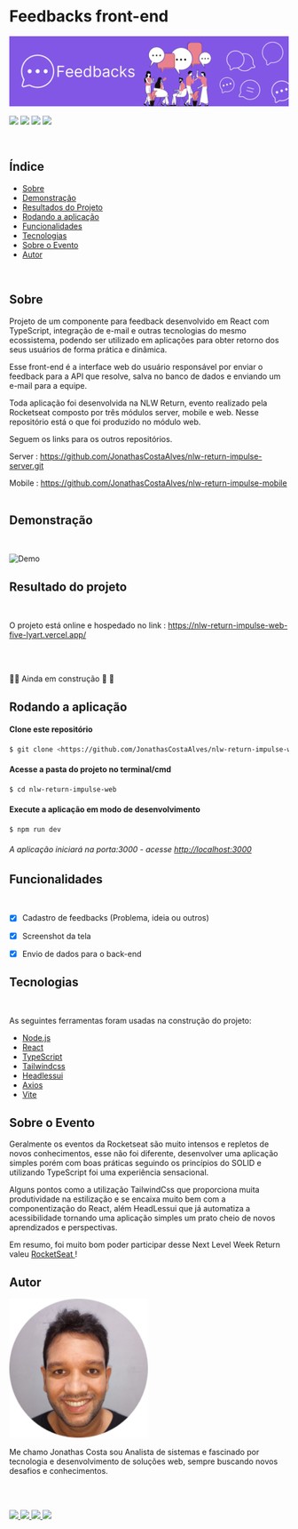 #  Feedbacks front-end
![Demo](./screenshots/feedbacks.png)
 
 
<img src="https://img.shields.io/github/license/JonathasCostaAlves/nlw-return-impulse-web" /> <img src="https://img.shields.io/badge/Node.js-43853D?style=for-the-badge&logo=node.js&logoColor=white" /> <img src="https://img.shields.io/badge/React-20232A?style=for-the-badge&logo=react&logoColor=61DAFB" /> <img src="https://img.shields.io/badge/TypeScript-007ACC?style=for-the-badge&logo=typescript&logoColor=white" />
 
</br>

## Índice
 
* [Sobre](#Sobre)
* [Demonstração](#Demonstração)
* [Resultados do Projeto](#Resultado-do-projeto)
* [Rodando a aplicação](#Rodando-a-aplicação)
* [Funcionalidades](#Funcionalidades)
* [Tecnologias](#Tecnologias)
* [Sobre o Evento](#Sobre-o-Evento)
* [Autor](#Autor)
 
</br>

## Sobre  

 
 
Projeto de um componente para feedback desenvolvido em React com TypeScript, integração de e-mail e outras tecnologias do mesmo ecossistema, podendo ser  utilizado em aplicações para obter retorno dos seus usuários de forma prática e dinâmica.

Esse front-end é a interface web do usuário responsável por enviar o feedback para a API que resolve, salva no banco de dados e enviando um e-mail para a equipe. 
 
Toda aplicação foi desenvolvida na NLW Return, evento realizado pela Rocketseat composto por três módulos server, mobile e web. Nesse repositório está o que foi produzido no módulo web.
 
Seguem os links para os outros repositórios.
 
Server : <https://github.com/JonathasCostaAlves/nlw-return-impulse-server.git>
 
Mobile : https://github.com/JonathasCostaAlves/nlw-return-impulse-mobile
</br></br>
 
 
 
 
## Demonstração

</br>
 
 
![Demo](./screenshots/feedbacks_screenshot.gif)
 
 
 
 
 
 
## Resultado do projeto
</br>

O projeto está online e hospedado no link : <https://nlw-return-impulse-web-five-lyart.vercel.app/>

</br></br>
 
 
:construction::rocket: Ainda em construção :rocket: :construction:
 
 
## Rodando a aplicação
 
 
#### Clone este repositório
```bash
$ git clone <https://github.com/JonathasCostaAlves/nlw-return-impulse-web.git>
```
#### Acesse a pasta do projeto no terminal/cmd
```bash
$ cd nlw-return-impulse-web
```
#### Execute a aplicação em modo de desenvolvimento
```bash
$ npm run dev
```
###### A aplicação iniciará na porta:3000 - acesse <http://localhost:3000>
 
 
 
## Funcionalidades
</br>
 
- [x] Cadastro de feedbacks (Problema, ideia ou outros)
 
- [x] Screenshot da tela
 
- [x] Envio de dados para o back-end
 
 
## Tecnologias
</br>
 
As seguintes ferramentas foram usadas na construção do projeto:
 
- [Node.js](https://nodejs.org/en/)
- [React](https://pt-br.reactjs.org/)
- [TypeScript](https://www.typescriptlang.org/)
- [Tailwindcss](https://tailwindcss.com/)
- [Headlessui](https://headlessui.dev/)
- [Axios](https://axios-http.com/ptbr/docs/intro)
- [Vite](https://vitejs.dev/)
 
 
## Sobre o Evento
 
Geralmente os eventos da Rocketseat são muito intensos e repletos de novos conhecimentos, esse não foi diferente, desenvolver uma aplicação simples porém com boas práticas seguindo os princípios do SOLID  e utilizando TypeScript foi uma experiência sensacional.
 
Alguns pontos como a utilização TailwindCss que proporciona muita produtividade na estilização e se encaixa muito bem com a componentização do React, além  HeadLessui que já automatiza a acessibilidade tornando uma aplicação simples um prato cheio de novos aprendizados e perspectivas.
 
Em resumo, foi muito bom poder participar desse Next Level Week Return valeu <a href="https://www.rocketseat.com.br/" target="_blank"> RocketSeat </a>!
 
## Autor 
    


 <img src="./screenshots/img-jonathas.png" alt="img-jonathas" width="250"></img>
 

   Me chamo Jonathas Costa sou Analista de sistemas e fascinado por tecnologia e desenvolvimento de soluções web, sempre buscando novos desafios e conhecimentos.

</br></br>
 
<a href="https://www.instagram.com/jonathascostadev/" >
    <img src="https://img.shields.io/badge/Instagram-E4405F?style=for-the-badge&logo=instagram&logoColor=white">

</a>

<a href="https://www.linkedin.com/in/jonathas-costa-86210a21a/" >
    <img src="https://img.shields.io/badge/LinkedIn-0077B5?style=for-the-badge&logo=linkedin&logoColor=white">

</a>

<a href="https://mailito:jcalves182@gmail.com/" >
    <img src="https://img.shields.io/badge/Gmail-D14836?style=for-the-badge&logo=gmail&logoColor=white">

</a>
<a href="https://github.com/JonathasCostaAlves" >
    <img src="https://img.shields.io/badge/GitHub-100000?style=for-the-badge&logo=github&logoColor=white">

</a>

